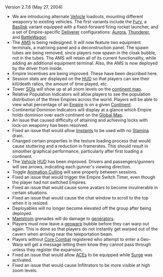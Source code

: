 Version 2.7.6 (May 27, 2004)

- We are introducing alternate [Vehicle](Vehicle.md) loadouts, mounting
  different weaponry to existing vehicles. The first variants include the
  [Fury](Fury.md), a [Basilisk](Basilisk.md) variant equipped with a
  fixed-forward firing rocket launcher, and a set of Empire-specific
  [Deliverer](Deliverer.md) configurations: [Aurora](Aurora.md),
  [Thunderer](Thunderer.md), and [BattleWagon](Raider.md)
- The [AMS](../vehicles/Advanced_Mobile_Station.md) is being redesigned. It will
  now feature two equipment terminals, a matrixing panel and a deconstruction
  panel. The spawn tubes are being removed, since players now spawn in the cloak
  bubble, not in the tubes. The AMS will retain all of its current
  functionality, while adding an additional equipment terminal. Also, the AMS is
  now deployed by the driver from inside.
- Empire Incentives are being improved. These have been described here.
- Session stats are displayed on the [HUD](../HUD.md) so that players can see
  their kill/death ratios, the amount of time played, etc.
- Tower [SOIs](../SOI.md) will show up at all zoom levels on the
  [continent map](Overhead_Map.md).
- Relative Population Indicators will allow players to see the population
  distribution of the three Empires across the world. Players will be able to
  view what percentage of an [Empire](Empire.md) is on a given
  [Continent](Continent.md).
- Continental Dominion Indicators will display at a glance which Empire holds
  dominion over each continent on the [Global Map](Global_Map.md).
- An issue that caused difficulty of attaining and achieving locks with lock-on
  weaponry has been resolved.
- Fixed an issue that would allow [Implants](Implants.md) to be used with no
  [Stamina](Stamina.md) drain.
- Changed certain properties in the texture loading process that would cause
  stuttering and a reduction in framerates. This should result in smoother
  graphical performance, particularly after first loading a continent.
- The [Vehicle](Vehicle.md) [HUD](../HUD.md) has been improved. Drivers and
  passengers/gunners will see arrows, indicating each gunner's viewing
  direction.
- Toggle [Animation Culling](Animation_Culling.md) will save properly between
  sessions.
- Fixed an issue that would trigger the Empire Switch Timer, even though the
  player had not switched Empires.
- Fixed an issue that would cause some avatars to become invulnerable in certain
  situations.
- Fixed an issue that would cause the chat window to scroll to the top when it
  is resized.
- Deployables will no longer become elevated off the group after being deployed.
- [Maelstrom](Maelstrom.md) grenades will do damage to
  [generators](../items/Generator.md).
- Players must now leave a [geowarp](../locations/Geowarp.md) bubble before they
  can warp out again. This is done so that players do not instantly get warped
  out of the cavern when arriving near the teleportation beam.
- Players without [Core Combat](Core_Combat.md) registered who attempt to enter
  a Geo-Warp will get a message letting them know they cannot pass through
  unless they register the expansion.
- Fixed an issue that would allow
  [ACEs](../weapons/Adaptive_Construction_Engine.md) to be equipped while
  [Surge](Surge.md) was activated.
- Fixed an issue that would cause Infiltrators to be more visible at high zoom
  levels.

<!--[category:Patches](category:Patches.md)-->
